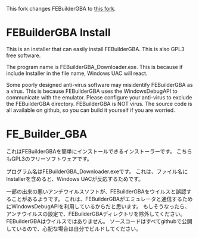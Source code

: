 This fork changes FEBuilderGBA to [this fork](https://github.com/laqieer/FEBuilderGBA).

FEBuilderGBA Install
===
This is an installer that can easily install FEBuilderGBA.
This is also GPL3 free software.

The program name is FEBuilderGBA_Downloader.exe.
This is because if include Installer in the file name, Windows UAC will react.

Some poorly designed anti-virus software may misidentify FEBuilderGBA as a virus.
This is because FEBuilderGBA uses the WindowsDebugAPI to communicate with the emulator.
Please configure your anti-virus to exclude the FEBuilderGBA directory.
FEBuilderGBA is NOT virus. 
The source code is all available on github, so you can build it yourself if you are worried.

FE_Builder_GBA
===
これはFEBuilderGBAを簡単にインストールできるインストーラーです。
こちらもGPL3のフリーソフトウェアです。

プログラム名はFEBuilderGBA_Downloader.exeです。
これは、ファイル名にInstallerを含めると、Windows UACが反応するためです。

一部の出来の悪いアンチウイルスソフトが、FEBuilderGBAをウイルスと誤認することがあるようです。
これは、FEBuilderGBAがエミュレータと通信するためにWindowsDebugAPIを利用しているからだと思います。
もしそうなったら、アンチウイルスの設定で、FEBuilderGBAディレクトリを除外してください。
FEBuilderGBAはウイルスではありません。
ソースコードはすべてgithubで公開しているので、心配な場合は自分でビルドしてください。
